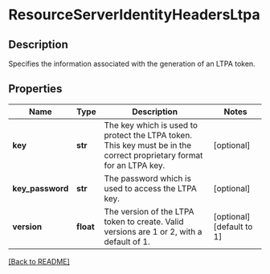 # ResourceServerIdentityHeadersLtpa

## Description

Specifies the information associated with the generation of an LTPA token.


## Properties

Name | Type | Description | Notes
------------ | ------------- | ------------- | -------------
**key** | **str** | The key which is used to protect the LTPA token.  This key must be in the correct proprietary format for an LTPA key.  | [optional] 
**key_password** | **str** | The password which is used to access the LTPA key.  | [optional] 
**version** | **float** | The version of the LTPA token to create.  Valid versions are 1 or 2, with a default of 1.  | [optional] [default to 1]

[[Back to README]](../README.md)



